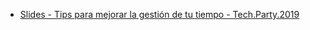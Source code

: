 - [Slides - Tips para mejorar la gestión de tu tiempo - Tech.Party.2019](https://asanzdiego.github.io/techparty-2019-charla-gestion-tiempo/slides/export/techparty-2019-charla-gestion-tiempo-reveal-slides.html)